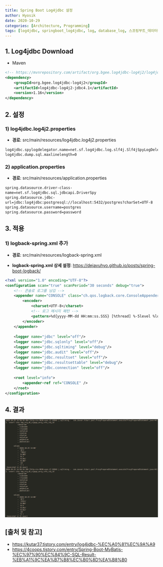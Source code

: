 ```yaml
---
title: Spring Boot Log4jdbc 설정
author: Hyosik
date: 2020-10-29
categories: [Architecture, Programming]
tags: [log4jdbc, springboot_log4jdbc, log, database_log, 스프링부트_데이터베이스_로그, 데이터베이스_로그, 스프링부트_로그, 로그]
---
```


## 1. Log4jdbc Download

* Maven

```xml
<!-- https://mvnrepository.com/artifact/org.bgee.log4jdbc-log4j2/log4jdbc-log4j2-jdbc4.1 -->
<dependency>
    <groupId>org.bgee.log4jdbc-log4j2</groupId>
    <artifactId>log4jdbc-log4j2-jdbc4.1</artifactId>
    <version>1.16</version>
</dependency>
```

## 2. 설정

### 1) log4jdbc.log4j2.properties

* **경로**: src/main/resources/log4jdbc.log4j2.properties

```properties
log4jdbc.spylogdelegator.name=net.sf.log4jdbc.log.slf4j.Slf4jSpyLogDelegator
log4jdbc.dump.sql.maxlinelength=0
```

### 2) application.properties

* **경로**: src/main/resources/application.properties

```properties
spring.datasource.driver-class-name=net.sf.log4jdbc.sql.jdbcapi.DriverSpy
spring.datasource.jdbc-url=jdbc:log4jdbc:postgresql://localhost:5432/postgres?charSet=UTF-8
spring.datasource.username=postgres
spring.datasource.password=password
```

## 3. 적용

### 1) logback-spring.xml 추가

* **경로**: src/main/resources/logback-spring.xml

* **logback-spring.xml 상세 설정**: <https://dejavuhyo.github.io/posts/spring-boot-logback/>

```xml
<?xml version="1.0" encoding="UTF-8"?>
<configuration scan="true" scanPeriod="30 seconds" debug="true">
    <!-- 콘솔로 로그를 남김 -->
    <appender name="CONSOLE" class="ch.qos.logback.core.ConsoleAppender">
        <encoder>
            <charset>UTF-8</charset>
            <!-- 로그 메시지 패턴 -->
            <pattern>%d{yyyy-MM-dd HH:mm:ss.SSS} [%thread] %-5level %logger{5} - %msg%n</pattern>
        </encoder>
    </appender>
    
    <logger name="jdbc" level="off"/>
    <logger name="jdbc.sqlonly" level="off"/>
    <logger name="jdbc.sqltiming" level="debug"/>
    <logger name="jdbc.audit" level="off"/>
    <logger name="jdbc.resultset" level="off"/>
    <logger name="jdbc.resultsettable" level="debug"/>
    <logger name="jdbc.connection" level="off"/>

    <root level="info">
        <appender-ref ref="CONSOLE" />
    </root>
</configuration>
```

## 4. 결과

![img001](/assets/img/2020-10-29-spring-boot-log4jdbc/img001.png)

## [출처 및 참고]
* <https://kutar37.tistory.com/entry/log4jdbc-%EC%A0%81%EC%9A%A9>
* <https://4coops.tistory.com/entry/Spring-Boot-MyBatis-%EC%97%90%EC%84%9C-SQL-Result-%EB%A1%9C%EA%B7%B8%EC%B0%8D%EA%B8%B0>
